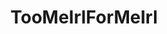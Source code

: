 ---
title: TooMeIrlForMeIrl
crosslinks:
- DankMemeArchive
- livven
- 2meirl42meirl4meirl
- AskReddit
- gatekeeping
- solipsism
- COMPLETEANARCHY
- DotA2
- youdontsurf
- The_Donald
- 2ME_IRL4ME_IRL
- leanfire
- LifeProTips
- MemantineHCl
- gainit
- comics
- titlegore
- Taxidermy
- turt_irl
- RestaurantsThatMeme
---